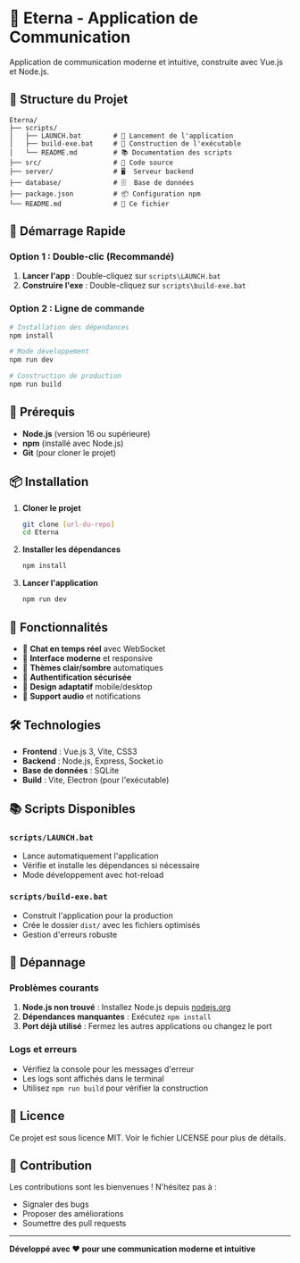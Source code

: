 # 🚀 Eterna - Application de Communication

Application de communication moderne et intuitive, construite avec Vue.js et Node.js.

## 📁 Structure du Projet

```
Eterna/
├── scripts/
│   ├── LAUNCH.bat        # 🚀 Lancement de l'application
│   ├── build-exe.bat     # 🔨 Construction de l'exécutable
│   └── README.md         # 📚 Documentation des scripts
├── src/                  # 📂 Code source
├── server/               # 🖥️  Serveur backend
├── database/             # 🗄️  Base de données
├── package.json          # 📦 Configuration npm
└── README.md             # 📖 Ce fichier
```

## 🚀 Démarrage Rapide

### Option 1 : Double-clic (Recommandé)
1. **Lancer l'app** : Double-cliquez sur `scripts\LAUNCH.bat`
2. **Construire l'exe** : Double-cliquez sur `scripts\build-exe.bat`

### Option 2 : Ligne de commande
```bash
# Installation des dépendances
npm install

# Mode développement
npm run dev

# Construction de production
npm run build
```

## 🔧 Prérequis

- **Node.js** (version 16 ou supérieure)
- **npm** (installé avec Node.js)
- **Git** (pour cloner le projet)

## 📦 Installation

1. **Cloner le projet**
   ```bash
   git clone [url-du-repo]
   cd Eterna
   ```

2. **Installer les dépendances**
   ```bash
   npm install
   ```

3. **Lancer l'application**
   ```bash
   npm run dev
   ```

## 🎯 Fonctionnalités

- 💬 **Chat en temps réel** avec WebSocket
- 🎨 **Interface moderne** et responsive
- 🌙 **Thèmes clair/sombre** automatiques
- 🔐 **Authentification sécurisée**
- 📱 **Design adaptatif** mobile/desktop
- 🎵 **Support audio** et notifications

## 🛠️ Technologies

- **Frontend** : Vue.js 3, Vite, CSS3
- **Backend** : Node.js, Express, Socket.io
- **Base de données** : SQLite
- **Build** : Vite, Electron (pour l'exécutable)

## 📚 Scripts Disponibles

### `scripts/LAUNCH.bat`
- Lance automatiquement l'application
- Vérifie et installe les dépendances si nécessaire
- Mode développement avec hot-reload

### `scripts/build-exe.bat`
- Construit l'application pour la production
- Crée le dossier `dist/` avec les fichiers optimisés
- Gestion d'erreurs robuste

## 🚨 Dépannage

### Problèmes courants
1. **Node.js non trouvé** : Installez Node.js depuis [nodejs.org](https://nodejs.org/)
2. **Dépendances manquantes** : Exécutez `npm install`
3. **Port déjà utilisé** : Fermez les autres applications ou changez le port

### Logs et erreurs
- Vérifiez la console pour les messages d'erreur
- Les logs sont affichés dans le terminal
- Utilisez `npm run build` pour vérifier la construction

## 📄 Licence

Ce projet est sous licence MIT. Voir le fichier LICENSE pour plus de détails.

## 🤝 Contribution

Les contributions sont les bienvenues ! N'hésitez pas à :
- Signaler des bugs
- Proposer des améliorations
- Soumettre des pull requests

---

**Développé avec ❤️ pour une communication moderne et intuitive**
